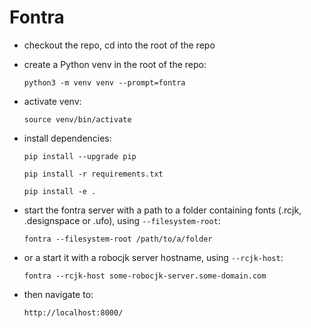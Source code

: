 # Fontra

- checkout the repo, cd into the root of the repo

- create a Python venv in the root of the repo:

    `python3 -m venv venv --prompt=fontra`

- activate venv:

    `source venv/bin/activate`

- install dependencies:

    `pip install --upgrade pip`

    `pip install -r requirements.txt`

    `pip install -e .`

- start the fontra server with a path to a folder containing fonts (.rcjk, .designspace or .ufo), using `--filesystem-root`:

    `fontra --filesystem-root /path/to/a/folder`

- or a start it with a robocjk server hostname, using `--rcjk-host`:

    `fontra --rcjk-host some-robocjk-server.some-domain.com`

- then navigate to:

    `http://localhost:8000/`
